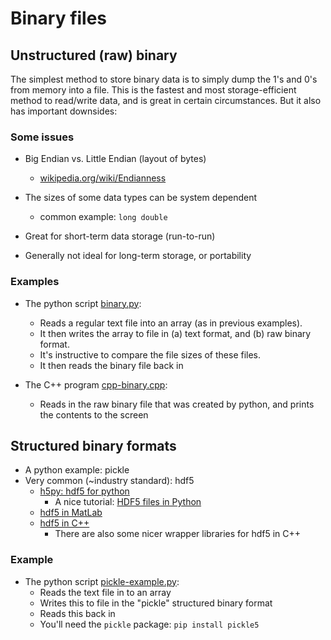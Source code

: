# Binary files

## Unstructured (raw) binary

The simplest method to store binary data is to simply dump the 1's and 0's from memory into a file.
This is the fastest and most storage-efficient method to read/write data, and is great in certain circumstances. But it also has important downsides:

### Some issues

* Big Endian vs. Little Endian (layout of bytes)
  * [wikipedia.org/wiki/Endianness](https://en.wikipedia.org/wiki/Endianness)
* The sizes of some data types can be system dependent
  * common example: `long double`

* Great for short-term data storage (run-to-run)
* Generally not ideal for long-term storage, or portability

### Examples

* The python script [binary.py](./binary.py):
  * Reads a regular text file into an array (as in previous examples).
  * It then writes the array to file in (a) text format, and (b) raw binary format.
  * It's instructive to compare the file sizes of these files.
  * It then reads the binary file back in

* The C++ program [cpp-binary.cpp](./cpp-binary.cpp):
  * Reads in the raw binary file that was created by python, and prints the contents to the screen

## Structured binary formats

* A python example: pickle
* Very common (~industry standard): hdf5
  * [h5py: hdf5 for python](https://docs.h5py.org/en/stable/)
    * A nice tutorial: [HDF5 files in Python](https://pythonforthelab.com/blog/how-to-use-hdf5-files-in-python/)
  * [hdf5 in MatLab](https://au.mathworks.com/help/matlab/hdf5-files.html)
  * [hdf5 in C++](https://docs.hdfgroup.org/archive/support/HDF5/doc1.8/cpplus_RM/index.html)
    * There are also some nicer wrapper libraries for hdf5 in C++

### Example

* The python script [pickle-example.py](./pickle-example.py):
  * Reads the text file in to an array
  * Writes this to file in the "pickle" structured binary format
  * Reads this back in
  * You'll need the `pickle` package: `pip install pickle5`
